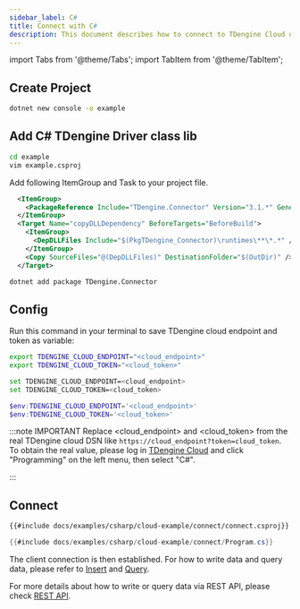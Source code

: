 ```yaml
---
sidebar_label: C#
title: Connect with C#
description: This document describes how to connect to TDengine Cloud using the C# client library.
---
```

<!-- exclude -->
import Tabs from '@theme/Tabs';
import TabItem from '@theme/TabItem';

<!-- exclude-end -->
## Create Project

```bash
dotnet new console -o example
```

## Add C# TDengine Driver class lib

```bash
cd example
vim example.csproj
```

Add following ItemGroup and Task to your project file.

```XML
  <ItemGroup>
    <PackageReference Include="TDengine.Connector" Version="3.1.*" GeneratePathProperty="true" />
  </ItemGroup>
  <Target Name="copyDLLDependency" BeforeTargets="BeforeBuild">
    <ItemGroup>
      <DepDLLFiles Include="$(PkgTDengine_Connector)\runtimes\**\*.*" />
    </ItemGroup>
    <Copy SourceFiles="@(DepDLLFiles)" DestinationFolder="$(OutDir)" />
  </Target>
```

```bash
dotnet add package TDengine.Connector
```

## Config

Run this command in your terminal to save TDengine cloud endpoint and token as variable:

<Tabs defaultValue="bash">
<TabItem value="bash" label="Bash">

```bash
export TDENGINE_CLOUD_ENDPOINT="<cloud_endpoint>"
export TDENGINE_CLOUD_TOKEN="<cloud_token>"
```

</TabItem>
<TabItem value="cmd" label="CMD">

```bash
set TDENGINE_CLOUD_ENDPOINT=<cloud_endpoint>
set TDENGINE_CLOUD_TOKEN=<cloud_token>
```

</TabItem>
<TabItem value="powershell" label="Powershell">

```powershell
$env:TDENGINE_CLOUD_ENDPOINT='<cloud_endpoint>'
$env:TDENGINE_CLOUD_TOKEN='<cloud_token>'
```

</TabItem>
</Tabs>

<!-- exclude -->
:::note IMPORTANT
Replace &lt;cloud_endpoint&gt; and &lt;cloud_token&gt; from the real TDengine cloud DSN like `https://cloud_endpoint?token=cloud_token`. To obtain the real value, please log in [TDengine Cloud](https://cloud.tdengine.com) and click "Programming" on the left menu, then select "C#".

:::
<!-- exclude-end -->

## Connect

``` XML
{{#include docs/examples/csharp/cloud-example/connect/connect.csproj}}
```

```C#
{{#include docs/examples/csharp/cloud-example/connect/Program.cs}}
```

The client connection is then established. For how to write data and query data, please refer to [Insert](https://docs.tdengine.com/cloud/programming/insert/) and [Query](https://docs.tdengine.com/cloud/programming/query/).

For more details about how to write or query data via REST API, please check [REST API](https://docs.tdengine.com/cloud/programming/connect/rest-api/).
